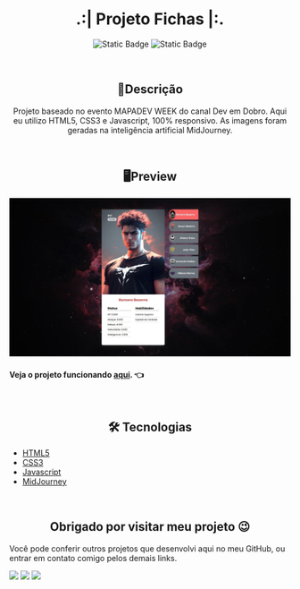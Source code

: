 <h1 align="center">.:| Projeto Fichas |:.</h1>
<p align="center">
  <img alt="Static Badge" src="https://img.shields.io/badge/Personal-Project-orange">
  <img alt="Static Badge" src="https://img.shields.io/badge/Dev-Project-purple">
</p>
<br>

<h2 align="center">📖Descrição</h2>
<p align="center">Projeto baseado no evento MAPADEV WEEK do canal Dev em Dobro. Aqui eu utilizo HTML5, CSS3 e Javascript, 100% responsivo. As imagens foram geradas na inteligência artificial MidJourney.</p>

<br>

<h2 align="center">🖥Preview</h2>
<img src="src/images/bg0.jpg" alt="Preview desktop"></img>

<br>

#### Veja o projeto funcionando <a href="https://kevynfirst.github.io/projeto-fichas">aqui</a>. 👈

<br>

<h2 align="center">🛠 Tecnologias</h2>

- [HTML5](https://html.com/)
- [CSS3](https://developer.mozilla.org/pt-BR/docs/Web/CSS)
- [Javascript](https://www.javascript.com/)
- [MidJourney](https://www.midjourney.com/home/?callbackUrl=%2Fapp%2F/)

<br>

<h2 align="center">Obrigado por visitar meu projeto 😉</h2>
<p>Você pode conferir outros projetos que desenvolvi aqui no meu GitHub, ou entrar em contato comigo pelos demais links.</p>

<a href = "mailto:kevynfirst@gmail.com"><img src="https://img.shields.io/badge/-Gmail-%23333?style=for-the-badge&logo=gmail&logoColor=white" target="_blank"></a>
<a href="https://instagram.com/kevynfirst" target="_blank"><img src="https://img.shields.io/badge/-Instagram-%23E4405F?style=for-the-badge&logo=instagram&logoColor=white" target="_blank"></a>
<a href="https://www.linkedin.com/in/kevynfirst" target="_blank"><img src="https://img.shields.io/badge/-LinkedIn-%230077B5?style=for-the-badge&logo=linkedin&logoColor=white" target="_blank"></a>
